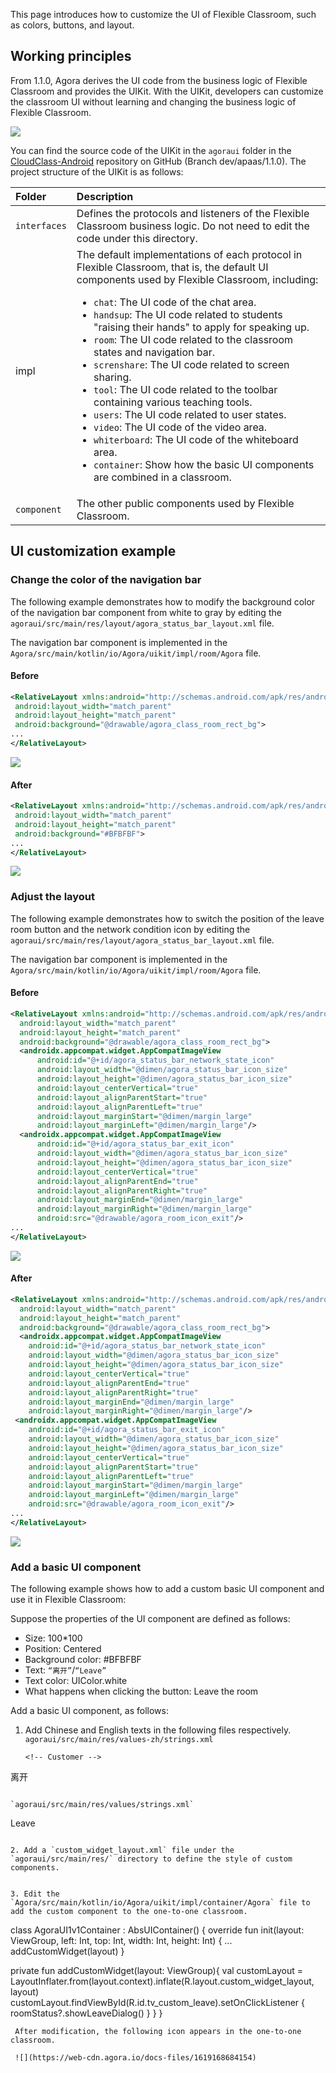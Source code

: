 This page introduces how to customize the UI of Flexible Classroom, such as colors, buttons, and layout.

## Working principles

From 1.1.0, Agora derives the UI code from the business logic of Flexible Classroom and provides the UIKit. With the UIKit, developers can customize the classroom UI without learning and changing the business logic of Flexible Classroom.

![](https://web-cdn.agora.io/docs-files/1619168618104)

You can find the source code of the UIKit in the `agoraui` folder in the [CloudClass-Android](https://github.com/AgoraIO-Community/CloudClass-Android) repository on GitHub (Branch dev/apaas/1.1.0). The project structure of the UIKit is as follows:

| Folder | Description |
| :----------- | :----------------------------------------------------------- |
| `interfaces` | Defines the protocols and listeners of the  Flexible Classroom business logic. Do not need to edit the code under this directory. |
| impl | The default implementations of each protocol in Flexible Classroom, that is, the default UI components used by Flexible Classroom, including:<ul><li>`chat`: The UI code of the chat area.</li><li>`handsup`: The UI code related to students "raising their hands" to apply for speaking up.</li><li>`room`: The UI code related to the classroom states and navigation bar.</li><li>`screnshare`: The UI code related to screen sharing.</li><li>`tool`: The UI code related to the toolbar containing various teaching tools.</li><li>`users`: The UI code related to user states.</li><li>`video`: The UI code of the video area.</li><li>`whiterboard`: The UI code of the whiteboard area.</li><li>`container`: Show how the basic UI components are combined in a classroom.</ul> |
| `component` | The other public components used by Flexible Classroom. |

## UI customization example

### Change the color of the navigation bar

The following example demonstrates how to modify the background color of the navigation bar component from white to gray by editing the `agoraui/src/main/res/layout/agora_status_bar_layout.xml` file.

<div class="alert info">The navigation bar component is implemented in the <code>Agora/src/main/kotlin/io/Agora/uikit/impl/room/Agora</code> file.</div>

#### Before

```xml
<RelativeLayout xmlns:android="http://schemas.android.com/apk/res/android"
 android:layout_width="match_parent"
 android:layout_height="match_parent"
 android:background="@drawable/agora_class_room_rect_bg">
...
</RelativeLayout>
```

![](https://web-cdn.agora.io/docs-files/1619168631686)

#### After

```xml
<RelativeLayout xmlns:android="http://schemas.android.com/apk/res/android"
 android:layout_width="match_parent"
 android:layout_height="match_parent"
 android:background="#BFBFBF">
...
</RelativeLayout>
```

![](https://web-cdn.agora.io/docs-files/1619168642141)

### Adjust the layout

The following example demonstrates how to switch the position of the leave room button and the network condition icon by editing the `agoraui/src/main/res/layout/agora_status_bar_layout.xml` file.

<div class="alert info">The navigation bar component is implemented in the <code>Agora/src/main/kotlin/io/Agora/uikit/impl/room/Agora</code> file.</div>

#### Before

```xml
<RelativeLayout xmlns:android="http://schemas.android.com/apk/res/android"
  android:layout_width="match_parent"
  android:layout_height="match_parent"
  android:background="@drawable/agora_class_room_rect_bg">
  <androidx.appcompat.widget.AppCompatImageView
      android:id="@+id/agora_status_bar_network_state_icon"
      android:layout_width="@dimen/agora_status_bar_icon_size"
      android:layout_height="@dimen/agora_status_bar_icon_size"
      android:layout_centerVertical="true"
      android:layout_alignParentStart="true"
      android:layout_alignParentLeft="true"
      android:layout_marginStart="@dimen/margin_large"
      android:layout_marginLeft="@dimen/margin_large"/>
  <androidx.appcompat.widget.AppCompatImageView
      android:id="@+id/agora_status_bar_exit_icon"
      android:layout_width="@dimen/agora_status_bar_icon_size"
      android:layout_height="@dimen/agora_status_bar_icon_size"
      android:layout_centerVertical="true"
      android:layout_alignParentEnd="true"
      android:layout_alignParentRight="true"
      android:layout_marginEnd="@dimen/margin_large"
      android:layout_marginRight="@dimen/margin_large"
      android:src="@drawable/agora_room_icon_exit"/>
...
</RelativeLayout>
```

![](https://web-cdn.agora.io/docs-files/1619168654208)

#### After

```xml
<RelativeLayout xmlns:android="http://schemas.android.com/apk/res/android"
  android:layout_width="match_parent"
  android:layout_height="match_parent"
  android:background="@drawable/agora_class_room_rect_bg">
  <androidx.appcompat.widget.AppCompatImageView
    android:id="@+id/agora_status_bar_network_state_icon"
    android:layout_width="@dimen/agora_status_bar_icon_size"
    android:layout_height="@dimen/agora_status_bar_icon_size"
    android:layout_centerVertical="true"
    android:layout_alignParentEnd="true"
    android:layout_alignParentRight="true"
    android:layout_marginEnd="@dimen/margin_large"
    android:layout_marginRight="@dimen/margin_large"/>
 <androidx.appcompat.widget.AppCompatImageView
    android:id="@+id/agora_status_bar_exit_icon"
    android:layout_width="@dimen/agora_status_bar_icon_size"
    android:layout_height="@dimen/agora_status_bar_icon_size"
    android:layout_centerVertical="true"
    android:layout_alignParentStart="true"
    android:layout_alignParentLeft="true"
    android:layout_marginStart="@dimen/margin_large"
    android:layout_marginLeft="@dimen/margin_large"
    android:src="@drawable/agora_room_icon_exit"/>
...
</RelativeLayout>
```

![](https://web-cdn.agora.io/docs-files/1619168663484)

### Add a basic UI component

The following example shows how to add a custom basic UI component and use it in  Flexible Classroom:

Suppose the properties of the UI component are defined as follows:

- Size: 100*100
- Position: Centered
- Background color: #BFBFBF
- Text: `“离开”`/`“Leave”`
- Text color: UIColor.white
- What happens when clicking the button: Leave the room

Add a basic UI component, as follows:

1. Add Chinese and English texts in the following files respectively. 
  `agoraui/src/main/res/values-zh/strings.xml`

   ```
   <!-- Customer -->
<string name="custom_widget_text">离开</string>
   ```
   
   `agoraui/src/main/res/values/strings.xml`
   ```
   <!-- Customer -->
<string name="custom_widget_text">Leave</string>
   ```

2. Add a `custom_widget_layout.xml` file under the `agoraui/src/main/res/` directory to define the style of custom components.

   ```
<?xml version="1.0" encoding="utf-8"?>
<FrameLayout
 xmlns:android="http://schemas.android.com/apk/res/android"
 android:layout_width="match_parent"
 android:layout_height="match_parent">
 <TextView
 android:id="@+id/tv_custom_leave"
 android:layout_width="100dp"
 android:layout_height="100dp"
 android:background="#BFBFBF"
 android:textColor="@android:color/white"
 android:gravity="center"
 android:layout_gravity="center"
 android:text="@string/custom_widget_text"/>
</FrameLayout>
```

3. Edit the `Agora/src/main/kotlin/io/Agora/uikit/impl/container/Agora` file to add the custom component to the one-to-one classroom.
  ```
class AgoraUI1v1Container : AbsUIContainer() {
 override fun init(layout: ViewGroup, left: Int, top: Int, width: Int, height: Int) {
 ...
 addCustomWidget(layout)
 }
 
 private fun addCustomWidget(layout: ViewGroup){
 val customLayout = LayoutInflater.from(layout.context).inflate(R.layout.custom_widget_layout, layout)
 customLayout.findViewById<TextView>(R.id.tv_custom_leave).setOnClickListener {
 roomStatus?.showLeaveDialog()
 }
 }
}
```
 After modification, the following icon appears in the one-to-one classroom. 

 ![](https://web-cdn.agora.io/docs-files/1619168684154)